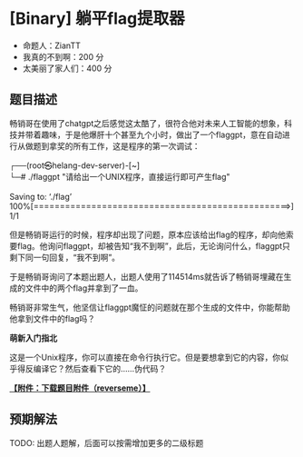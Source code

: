 # [Binary] 躺平flag提取器

- 命题人：ZianTT
- 我真的不到啊：200 分
- 太美丽了家人们：400 分

## 题目描述

<p>畅销哥在使用了chatgpt之后感觉这太酷了，很符合他对未来人工智能的想象，科技并带着趣味，于是他爆肝十个甚至九个小时，做出了一个flaggpt，意在自动进行从做题到拿奖的所有工作，这是程序的第一次调试：</p>
<div class="well">
┌──(root㉿helang-dev-server)-[~]
<br>
└─# ./flaggpt "请给出一个UNIX程序，直接运行即可产生flag"
<br>
<br>
Saving to: ‘./flag’
<br>
 100%[=================================================>] 1/1
</div>

<p>但是畅销哥运行的时候，程序却出现了问题，原本应该给出flag的程序，却向他索要flag。他询问flaggpt，却被告知“我不到啊”，此后，无论询问什么，flaggpt只剩下同一句回复，“我不到啊”。</p>
<p>于是畅销哥询问了本题出题人，出题人使用了114514ms就告诉了畅销哥埋藏在生成的文件中的两个flag并拿到了一血。</p>
<p>畅销哥非常生气，他坚信让flaggpt魔怔的问题就在那个生成的文件中，你能帮助他拿到文件中的flag吗？</p>
<div class="well">
<strong>萌新入门指北</strong>
<p>这是一个Unix程序，你可以直接在命令行执行它。但是要想拿到它的内容，你似乎得反编译它？然后查看下它的……伪代码？</p>
</div>

**[【附件：下载题目附件（reverseme）】](attachment/reverseme)**

## 预期解法

TODO: 出题人题解，后面可以按需增加更多的二级标题